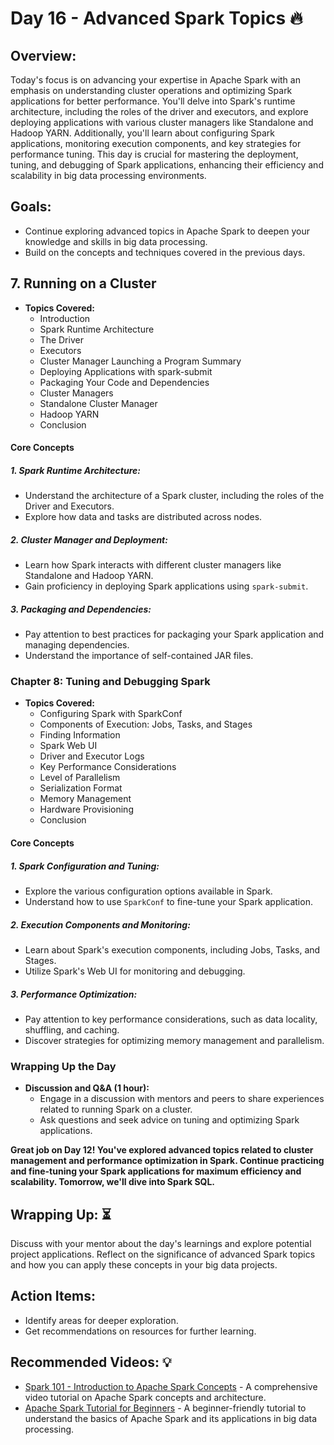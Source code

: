 # Day 16 - Advanced Spark Topics :fire:

## Overview:
Today's focus is on advancing your expertise in Apache Spark with an emphasis on understanding cluster operations and optimizing Spark applications for better performance. You'll delve into Spark's runtime architecture, including the roles of the driver and executors, and explore deploying applications with various cluster managers like Standalone and Hadoop YARN. Additionally, you'll learn about configuring Spark applications, monitoring execution components, and key strategies for performance tuning. This day is crucial for mastering the deployment, tuning, and debugging of Spark applications, enhancing their efficiency and scalability in big data processing environments.

## **Goals:**
- Continue exploring advanced topics in Apache Spark to deepen your knowledge and skills in big data processing.
- Build on the concepts and techniques covered in the previous days.

## 7. Running on a Cluster

- **Topics Covered:**
  - Introduction
  - Spark Runtime Architecture
  - The Driver
  - Executors
  - Cluster Manager Launching a Program Summary
  - Deploying Applications with spark-submit
  - Packaging Your Code and Dependencies
  - Cluster Managers
  - Standalone Cluster Manager
  - Hadoop YARN
  - Conclusion

#### Core Concepts

##### 1. **Spark Runtime Architecture:**
   - Understand the architecture of a Spark cluster, including the roles of the Driver and Executors.
   - Explore how data and tasks are distributed across nodes.

##### 2. **Cluster Manager and Deployment:**
   - Learn how Spark interacts with different cluster managers like Standalone and Hadoop YARN.
   - Gain proficiency in deploying Spark applications using `spark-submit`.

##### 3. **Packaging and Dependencies:**
   - Pay attention to best practices for packaging your Spark application and managing dependencies.
   - Understand the importance of self-contained JAR files.

### Chapter 8: Tuning and Debugging Spark

- **Topics Covered:**
  - Configuring Spark with SparkConf
  - Components of Execution: Jobs, Tasks, and Stages
  - Finding Information
  - Spark Web UI
  - Driver and Executor Logs
  - Key Performance Considerations
  - Level of Parallelism
  - Serialization Format
  - Memory Management
  - Hardware Provisioning
  - Conclusion

#### Core Concepts

##### 1. **Spark Configuration and Tuning:**
   - Explore the various configuration options available in Spark.
   - Understand how to use `SparkConf` to fine-tune your Spark application.

##### 2. **Execution Components and Monitoring:**
   - Learn about Spark's execution components, including Jobs, Tasks, and Stages.
   - Utilize Spark's Web UI for monitoring and debugging.

##### 3. **Performance Optimization:**
   - Pay attention to key performance considerations, such as data locality, shuffling, and caching.
   - Discover strategies for optimizing memory management and parallelism.

### Wrapping Up the Day

- **Discussion and Q&A (1 hour):**
  - Engage in a discussion with mentors and peers to share experiences related to running Spark on a cluster.
  - Ask questions and seek advice on tuning and optimizing Spark applications.

**Great job on Day 12! You've explored advanced topics related to cluster management and performance optimization in Spark. Continue practicing and fine-tuning your Spark applications for maximum efficiency and scalability. Tomorrow, we'll dive into Spark SQL.**

## **Wrapping Up:** :hourglass_flowing_sand:
Discuss with your mentor about the day's learnings and explore potential project applications. Reflect on the significance of advanced Spark topics and how you can apply these concepts in your big data projects.

## **Action Items:**
- Identify areas for deeper exploration.  
- Get recommendations on resources for further learning.

## **Recommended Videos:** :bulb:
- [Spark 101 - Introduction to Apache Spark Concepts](https://www.youtube.com/watch?v=QSZTlnqbdKs&t=2891s) - A comprehensive video tutorial on Apache Spark concepts and architecture.
- [Apache Spark Tutorial for Beginners](https://www.youtube.com/watch?v=QaoJNXW6SQo) - A beginner-friendly tutorial to understand the basics of Apache Spark and its applications in big data processing.

